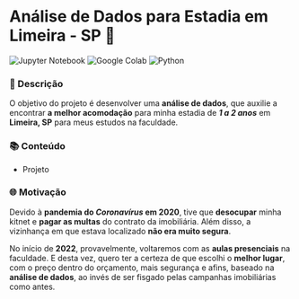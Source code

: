 # Análise de Dados para Estadia em Limeira - SP 🏡
![Jupyter Notebook](https://img.shields.io/badge/Jupyter-F37626.svg?&style=for-the-badge&logo=Jupyter&logoColor=white) ![Google Colab](https://img.shields.io/badge/Colab-F9AB00?style=for-the-badge&logo=googlecolab&color=525252) ![Python](https://img.shields.io/badge/Python-3776AB?style=for-the-badge&logo=python&logoColor=white)
### 📃 Descrição
O objetivo do projeto é desenvolver uma **análise de dados**, que auxilie a encontrar **a melhor acomodação** para minha estadia de **_1 a 2 anos_** em **Limeira, SP** para meus estudos na faculdade. 

### 📚 Conteúdo
- Projeto

### 🌐 Motivação
Devido à **pandemia do _Coronavírus_ em 2020**, tive que **desocupar** minha kitnet e **pagar as multas** do contrato da imobiliária. Além disso, a vizinhança em que estava localizado **não era muito segura**.

No início de **2022**, provavelmente, voltaremos com as **aulas presenciais** na faculdade. E desta vez, quero ter a certeza de que escolhi o **melhor lugar**, com o preço dentro do orçamento, mais segurança e afins, baseado na **análise de dados**, ao invés de ser fisgado pelas campanhas imobiliárias como antes.
